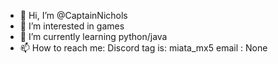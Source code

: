 - 👋 Hi, I’m @CaptainNichols
- 👀 I’m interested in games
- 🌱 I’m currently learning python/java
- 📫 How to reach me:
    Discord tag is: miata_mx5
    email : None
<!---
CaptainNichols/CaptainNichols is a ✨ special ✨ repository because its `README.md` (this file) appears on your GitHub profile.
You can click the Preview link to take a look at your changes.
--->
